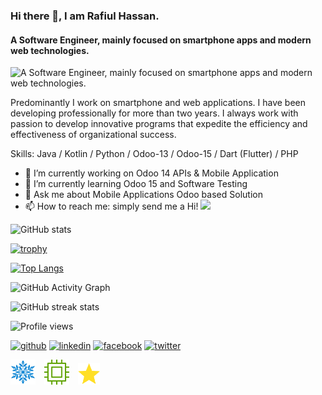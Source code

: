 ### Hi there 👋, I am Rafiul Hassan.
#### A Software Engineer, mainly focused on smartphone apps and modern web technologies.
![A Software Engineer, mainly focused on smartphone apps and modern web technologies.](https://img.freepik.com/free-vector/coding-system-banner_87720-2994.jpg?size=626&ext=jpg)

Predominantly I work on smartphone and web applications. I have been developing professionally for more than two years. I always work with passion to develop innovative programs that expedite the efficiency and effectiveness of organizational success.

Skills: Java / Kotlin / Python / Odoo-13 / Odoo-15 / Dart (Flutter) / PHP

- 🔭 I’m currently working on Odoo 14 APIs & Mobile Application 
- 🌱 I’m currently learning Odoo 15 and Software Testing 
- 💬 Ask me about Mobile Applications Odoo based Solution
- 📫 How to reach me: simply send me a Hi! <a href="mailto:rafiulhassan007@gmail.com?"><img src="https://img.shields.io/badge/gmail-%23DD0031.svg?&style=for-the-badge&logo=gmail&logoColor=white"/></a> 

![GitHub stats](https://github-readme-stats.vercel.app/api?username=rafiulhassan007&show_icons=true&theme=cobalt)

[![trophy](https://github-profile-trophy.vercel.app/?username=rafiulhassan007)](https://github.com/ryo-ma/github-profile-trophy)

[![Top Langs](https://github-readme-stats.vercel.app/api/top-langs/?username=rafiulhassan007)](https://github.com/anuraghazra/github-readme-stats)

![GitHub Activity Graph](https://activity-graph.herokuapp.com/graph?username=rafiulhassan007)  

![GitHub streak stats](https://github-readme-streak-stats.herokuapp.com/?user=rafiulhassan007)  

![Profile views](https://gpvc.arturio.dev/rafiulhassan007)  

[<img src='https://cdn.jsdelivr.net/npm/simple-icons@3.0.1/icons/github.svg' alt='github' height='40'>](https://github.com/rafiulhassan007)  [<img src='https://cdn.jsdelivr.net/npm/simple-icons@3.0.1/icons/linkedin.svg' alt='linkedin' height='40'>](https://www.linkedin.com/in/md-rafiul-hassan-007/)  [<img src='https://cdn.jsdelivr.net/npm/simple-icons@3.0.1/icons/facebook.svg' alt='facebook' height='40'>](https://www.facebook.com/rrafiulhassan007)  [<img src='https://cdn.jsdelivr.net/npm/simple-icons@3.0.1/icons/twitter.svg' alt='twitter' height='40'>](https://twitter.com/RRafiul)  

<a href='https://archiveprogram.github.com/'><img src='https://raw.githubusercontent.com/acervenky/animated-github-badges/master/assets/acbadge.gif' width='40' height='40'></a> <a href='https://docs.github.com/en/developers'><img src='https://raw.githubusercontent.com/acervenky/animated-github-badges/master/assets/devbadge.gif' width='40' height='40'></a> <a href='https://stars.github.com/'><img src='https://raw.githubusercontent.com/acervenky/animated-github-badges/master/assets/starbadge.gif' width='35' height='35'></a> 

